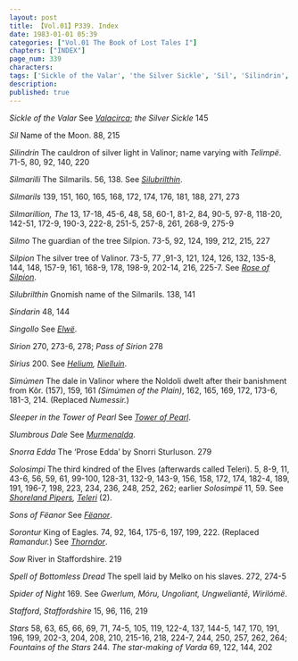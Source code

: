 ```yaml
---
layout: post
title: 【Vol.01】P339. Index
date: 1983-01-01 05:39
categories: ["Vol.01 The Book of Lost Tales I"]
chapters: ["INDEX"]
page_num: 339
characters: 
tags: ['Sickle of the Valar', 'the Silver Sickle', 'Sil', 'Silindrin', 'Telimpë', 'Silmarilli', 'Silmarils', 'Silmarillion, The', 'Silmo', 'Silpion', 'Silubrilthin', 'Sindarin', 'Singollo', 'Sirion', 'Pass of Sirion', 'Sirius', 'Simúmen', 'Simúmen of the Plain', 'Sleeper in the Tower of Pearl', 'Slumbrous Dale', 'Snorra Edda', 'Solosimpi', 'Solosimpë', 'Sons of Fëanor', 'Sorontur', 'Sow', 'Spell of Bottomless Dread', 'Spider of Night', 'Stafford', 'Staffordshire', 'Stars', 'Fountains of the Stars', 'The star-making of Varda']
description: 
published: true
---
```


<I>Sickle of the Valar</I> See <I>[Valacirca]({{site.baseurl}}/tags#Valacirca)</I>; <I>the Silver Sickle</I> 145

<I>Sil</I> Name of the Moon. 88, 215

<I>Silindrin</I> The cauldron of silver light in Valinor; name varying with <I>Telimpë</I>. 71-5, 80, 92, 140, 220

<I>Silmarilli</I> The Silmarils. 56, 138. See <I>[Silubrilthin]({{site.baseurl}}/tags#Silubrilthin)</I>.

<I>Silmarils</I> 139, 151, 160, 165, 168, 172, 174, 176, 181, 188, 271, 273

<I>Silmarillion, The</I> 13, 17-18, 45-6, 48, 58, 60-1, 81-2, 84, 90-5, 97-8, 118-20, 142-51, 172-9, 190-3, 222-8, 251-5, 257-8, 261, 268-9, 275-9

<I>Silmo</I> The guardian of the tree Silpion. 73-5, 92, 124, 199, 212, 215, 227

<I>Silpion</I> The silver tree of Valinor. 73-5, 77 ,91-3, 121, 124, 126, 132, 135-8, 144, 148, 157-9, 161, 168-9, 178, 198-9, 202-14, 216, 225-7. See <I>[Rose of Silpion]({{site.baseurl}}/tags#Rose%20of%20Silpion)</I>.

<I>Silubrilthin</I> Gnomish name of the Silmarils. 138, 141

<I>Sindarin</I> 48, 144

<I>Singollo</I> See <I>[Elwë]({{site.baseurl}}/tags#Elwë)</I>.

<I>Sirion</I> 270, 273-6, 278; <I>Pass of Sirion</I> 278

<I>Sirius</I> 200. See <I>[Helium]({{site.baseurl}}/tags#Helium), [Nielluin]({{site.baseurl}}/tags#Nielluin)</I>.

<I>Simúmen</I> The dale in Valinor where the Noldoli dwelt after their banishment from Kôr. (157), 159, 161 <I>(Simúmen of the Plain)</I>, 162, 165, 169, 172, 173-6, 181-3, 214. (Replaced <I>Numessir.</I>)

<I>Sleeper in the Tower of Pearl</I> See <I>[Tower of Pearl]({{site.baseurl}}/tags#Tower%20of%20Pearl)</I>.

<I>Slumbrous Dale</I> See <I>[Murmenalda]({{site.baseurl}}/tags#Murmenalda)</I>.

<I>Snorra Edda</I> The ‘Prose Edda’ by Snorri Sturluson. 279

<I>Solosimpi</I> The third kindred of the Elves (afterwards called Teleri). 5, 8-9, 11, 43-6, 56, 59, 61, 99-100, 128-31, 132-9, 143-9, 156, 158, 172, 174, 182-4, 189, 191, 196-7, 198, 223, 234, 236, 248, 252, 262; earlier <I>Solosimpë</I> 11, 59. See <I>[Shoreland Pipers]({{site.baseurl}}/tags#Shoreland%20Pipers), [Teleri]({{site.baseurl}}/tags#Teleri)</I> (2).

<I>Sons of Fëanor</I> See <I>[Fëanor]({{site.baseurl}}/tags#Fëanor)</I>.

<I>Sorontur</I> King of Eagles. 74, 92, 164, 175-6, 197, 199, 222. (Replaced <I>Ramandur.</I>) See <I>[Thorndor]({{site.baseurl}}/tags#Thorndor)</I>.

<I>Sow</I> River in Staffordshire. 219

<I>Spell of Bottomless Dread</I> The spell laid by Melko on his slaves. 272, 274-5

<I>Spider of Night</I> 169. See <I>Gwerlum, Móru, Ungoliant, Ungweliantē, Wirilómë</I>.

<I>Stafford</I>, <I>Staffordshire</I> 15, 96, 116, 219

<I>Stars</I> 58, 63, 65, 66, 69, 71, 74-5, 105, 119, 122-4, 137, 144-5, 147, 170, 191, 196, 199, 202-3, 204, 208, 210, 215-16, 218, 224-7, 244, 250, 257, 262, 264; <I>Fountains of the Stars</I> 244. <I>The star-making of Varda</I> 69, 122, 144, 202

